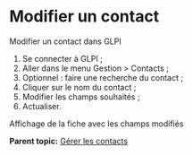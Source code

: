 Modifier un contact
===================

Modifier un contact dans GLPI

1.  Se connecter à GLPI ;
2.  Aller dans le menu Gestion \> Contacts ;
3.  Optionnel : faire une recherche du contact ;
4.  Cliquer sur le nom du contact ;
5.  Modifier les champs souhaités ;
6.  Actualiser.

Affichage de la fiche avec les champs modifiés

**Parent topic:** [Gérer les
contacts](../glpi/management_contact.html "Les contacts sont gérés depuis le menu Gestion > Contacts")
